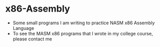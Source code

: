 # x86-Assembly
* Some small programs I am writing to practice NASM x86 Assembly Language 
* To see the MASM x86 programs that I wrote in my college course, please contact me 
